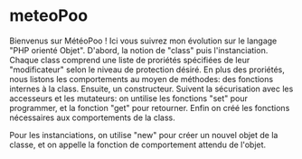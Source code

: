 # meteoPoo
Bienvenus sur MétéoPoo !
Ici vous suivrez mon évolution sur le langage "PHP orienté Objet".
D'abord, la notion de "class" puis l'instanciation.
Chaque class comprend une liste de proriétés spécifiées de leur "modificateur" selon le niveau de protection désiré.
En plus des proriétés, nous listons les comportements au moyen de méthodes: des fonctions internes à la class.
Ensuite, un constructeur.
Suivent la sécurisation avec les accesseurs et les mutateurs: on untilise les fonctions "set" pour programmer, et la fonction "get" pour retourner.
Enfin on créé les fonctions nécessaires aux comportements de la class.

Pour les instanciations, on utilise "new" pour créer un nouvel objet de la classe, et  on appelle la fonction de comportement attendu de l'objet.
